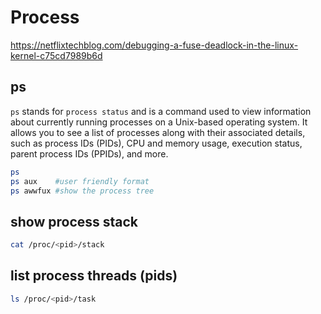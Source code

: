 # Process

https://netflixtechblog.com/debugging-a-fuse-deadlock-in-the-linux-kernel-c75cd7989b6d

## ps
`ps` stands for `process status` and is a command used to view information about currently running processes on a Unix-based operating system. 
It allows you to see a list of processes along with their associated details, such as process IDs (PIDs), CPU and memory usage, execution status, parent process IDs (PPIDs), and more.

```sh
ps
ps aux    #user friendly format
ps awwfux #show the process tree
```
## show process stack
```sh
cat /proc/<pid>/stack
```

## list process threads (pids)
```sh
ls /proc/<pid>/task
```
